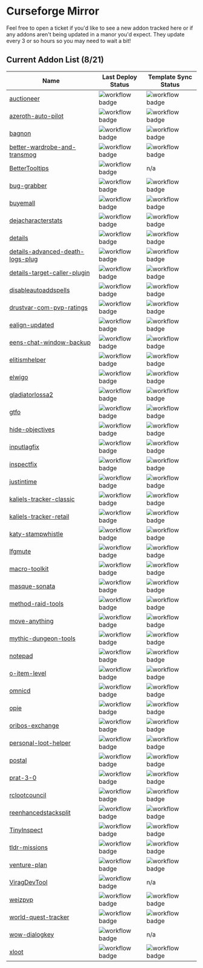 # Curseforge Mirror

Feel free to open a ticket if you'd like to see a new addon tracked here or if any addons aren't being updated in a manor you'd expect. They update every 3 or so hours so you may need to wait a bit!

Current Addon List (8/21)
----
| Name | Last Deploy Status | Template Sync Status |
| --- | --- | --- |
| [auctioneer](https://github.com/curseforge-mirror/auctioneer) | ![workflow badge](https://github.com/curseforge-mirror/auctioneer/actions/workflows/main.yml/badge.svg) | ![workflow badge](https://github.com/curseforge-mirror/auctioneer/actions/workflows/template-sync.yml/badge.svg) |
| [azeroth-auto-pilot](https://github.com/curseforge-mirror/azeroth-auto-pilot) | ![workflow badge](https://github.com/curseforge-mirror/azeroth-auto-pilot/actions/workflows/main.yml/badge.svg) | ![workflow badge](https://github.com/curseforge-mirror/azeroth-auto-pilot/actions/workflows/template-sync.yml/badge.svg) |
| [bagnon](https://github.com/curseforge-mirror/bagnon) | ![workflow badge](https://github.com/curseforge-mirror/bagnon/actions/workflows/main.yml/badge.svg) | ![workflow badge](https://github.com/curseforge-mirror/bagnon/actions/workflows/template-sync.yml/badge.svg) |
| [better-wardrobe-and-transmog](https://github.com/curseforge-mirror/better-wardrobe-and-transmog) | ![workflow badge](https://github.com/curseforge-mirror/better-wardrobe-and-transmog/actions/workflows/main.yml/badge.svg) | ![workflow badge](https://github.com/curseforge-mirror/better-wardrobe-and-transmog/actions/workflows/template-sync.yml/badge.svg) |
| [BetterTooltips](https://github.com/curseforge-mirror/BetterTooltips) | ![workflow badge](https://github.com/curseforge-mirror/BetterTooltips/actions/workflows/main.yml/badge.svg) | n/a |
| [bug-grabber](https://github.com/curseforge-mirror/bug-grabber) | ![workflow badge](https://github.com/curseforge-mirror/bug-grabber/actions/workflows/main.yml/badge.svg) | ![workflow badge](https://github.com/curseforge-mirror/bug-grabber/actions/workflows/template-sync.yml/badge.svg) |
| [buyemall](https://github.com/curseforge-mirror/buyemall) | ![workflow badge](https://github.com/curseforge-mirror/buyemall/actions/workflows/main.yml/badge.svg) | ![workflow badge](https://github.com/curseforge-mirror/buyemall/actions/workflows/template-sync.yml/badge.svg) |
| [dejacharacterstats](https://github.com/curseforge-mirror/dejacharacterstats) | ![workflow badge](https://github.com/curseforge-mirror/dejacharacterstats/actions/workflows/main.yml/badge.svg) | ![workflow badge](https://github.com/curseforge-mirror/dejacharacterstats/actions/workflows/template-sync.yml/badge.svg) |
| [details](https://github.com/curseforge-mirror/details) | ![workflow badge](https://github.com/curseforge-mirror/details/actions/workflows/main.yml/badge.svg) | ![workflow badge](https://github.com/curseforge-mirror/details/actions/workflows/template-sync.yml/badge.svg) |
| [details-advanced-death-logs-plug](https://github.com/curseforge-mirror/details-advanced-death-logs-plug) | ![workflow badge](https://github.com/curseforge-mirror/details-advanced-death-logs-plug/actions/workflows/main.yml/badge.svg) | ![workflow badge](https://github.com/curseforge-mirror/details-advanced-death-logs-plug/actions/workflows/template-sync.yml/badge.svg) |
| [details-target-caller-plugin](https://github.com/curseforge-mirror/details-target-caller-plugin) | ![workflow badge](https://github.com/curseforge-mirror/details-target-caller-plugin/actions/workflows/main.yml/badge.svg) | ![workflow badge](https://github.com/curseforge-mirror/details-target-caller-plugin/actions/workflows/template-sync.yml/badge.svg) |
| [disableautoaddspells](https://github.com/curseforge-mirror/disableautoaddspells) | ![workflow badge](https://github.com/curseforge-mirror/disableautoaddspells/actions/workflows/main.yml/badge.svg) | ![workflow badge](https://github.com/curseforge-mirror/disableautoaddspells/actions/workflows/template-sync.yml/badge.svg) |
| [drustvar-com-pvp-ratings](https://github.com/curseforge-mirror/drustvar-com-pvp-ratings) | ![workflow badge](https://github.com/curseforge-mirror/drustvar-com-pvp-ratings/actions/workflows/main.yml/badge.svg) | ![workflow badge](https://github.com/curseforge-mirror/drustvar-com-pvp-ratings/actions/workflows/template-sync.yml/badge.svg) |
| [ealign-updated](https://github.com/curseforge-mirror/ealign-updated) | ![workflow badge](https://github.com/curseforge-mirror/ealign-updated/actions/workflows/main.yml/badge.svg) | ![workflow badge](https://github.com/curseforge-mirror/ealign-updated/actions/workflows/template-sync.yml/badge.svg) |
| [eens-chat-window-backup](https://github.com/curseforge-mirror/eens-chat-window-backup) | ![workflow badge](https://github.com/curseforge-mirror/eens-chat-window-backup/actions/workflows/main.yml/badge.svg) | ![workflow badge](https://github.com/curseforge-mirror/eens-chat-window-backup/actions/workflows/template-sync.yml/badge.svg) |
| [elitismhelper](https://github.com/curseforge-mirror/elitismhelper) | ![workflow badge](https://github.com/curseforge-mirror/elitismhelper/actions/workflows/main.yml/badge.svg) | ![workflow badge](https://github.com/curseforge-mirror/elitismhelper/actions/workflows/template-sync.yml/badge.svg) |
| [elwigo](https://github.com/curseforge-mirror/elwigo) | ![workflow badge](https://github.com/curseforge-mirror/elwigo/actions/workflows/main.yml/badge.svg) | ![workflow badge](https://github.com/curseforge-mirror/elwigo/actions/workflows/template-sync.yml/badge.svg) |
| [gladiatorlossa2](https://github.com/curseforge-mirror/gladiatorlossa2) | ![workflow badge](https://github.com/curseforge-mirror/gladiatorlossa2/actions/workflows/main.yml/badge.svg) | ![workflow badge](https://github.com/curseforge-mirror/gladiatorlossa2/actions/workflows/template-sync.yml/badge.svg) |
| [gtfo](https://github.com/curseforge-mirror/gtfo) | ![workflow badge](https://github.com/curseforge-mirror/gtfo/actions/workflows/main.yml/badge.svg) | ![workflow badge](https://github.com/curseforge-mirror/gtfo/actions/workflows/template-sync.yml/badge.svg) |
| [hide-objectives](https://github.com/curseforge-mirror/hide-objectives) | ![workflow badge](https://github.com/curseforge-mirror/hide-objectives/actions/workflows/main.yml/badge.svg) | ![workflow badge](https://github.com/curseforge-mirror/hide-objectives/actions/workflows/template-sync.yml/badge.svg) |
| [inputlagfix](https://github.com/curseforge-mirror/inputlagfix) | ![workflow badge](https://github.com/curseforge-mirror/inputlagfix/actions/workflows/main.yml/badge.svg) | ![workflow badge](https://github.com/curseforge-mirror/inputlagfix/actions/workflows/template-sync.yml/badge.svg) |
| [inspectfix](https://github.com/curseforge-mirror/inspectfix) | ![workflow badge](https://github.com/curseforge-mirror/inspectfix/actions/workflows/main.yml/badge.svg) | ![workflow badge](https://github.com/curseforge-mirror/inspectfix/actions/workflows/template-sync.yml/badge.svg) |
| [justintime](https://github.com/curseforge-mirror/justintime) | ![workflow badge](https://github.com/curseforge-mirror/justintime/actions/workflows/main.yml/badge.svg) | ![workflow badge](https://github.com/curseforge-mirror/justintime/actions/workflows/template-sync.yml/badge.svg) |
| [kaliels-tracker-classic](https://github.com/curseforge-mirror/kaliels-tracker-classic) | ![workflow badge](https://github.com/curseforge-mirror/kaliels-tracker-classic/actions/workflows/main.yml/badge.svg) | ![workflow badge](https://github.com/curseforge-mirror/kaliels-tracker-classic/actions/workflows/template-sync.yml/badge.svg) |
| [kaliels-tracker-retail](https://github.com/curseforge-mirror/kaliels-tracker-retail) | ![workflow badge](https://github.com/curseforge-mirror/kaliels-tracker-retail/actions/workflows/main.yml/badge.svg) | ![workflow badge](https://github.com/curseforge-mirror/kaliels-tracker-retail/actions/workflows/template-sync.yml/badge.svg) |
| [katy-stampwhistle](https://github.com/curseforge-mirror/katy-stampwhistle) | ![workflow badge](https://github.com/curseforge-mirror/katy-stampwhistle/actions/workflows/main.yml/badge.svg) | ![workflow badge](https://github.com/curseforge-mirror/katy-stampwhistle/actions/workflows/template-sync.yml/badge.svg) |
| [lfgmute](https://github.com/curseforge-mirror/lfgmute) | ![workflow badge](https://github.com/curseforge-mirror/lfgmute/actions/workflows/main.yml/badge.svg) | ![workflow badge](https://github.com/curseforge-mirror/lfgmute/actions/workflows/template-sync.yml/badge.svg) |
| [macro-toolkit](https://github.com/curseforge-mirror/macro-toolkit) | ![workflow badge](https://github.com/curseforge-mirror/macro-toolkit/actions/workflows/main.yml/badge.svg) | ![workflow badge](https://github.com/curseforge-mirror/macro-toolkit/actions/workflows/template-sync.yml/badge.svg) |
| [masque-sonata](https://github.com/curseforge-mirror/masque-sonata) | ![workflow badge](https://github.com/curseforge-mirror/masque-sonata/actions/workflows/main.yml/badge.svg) | ![workflow badge](https://github.com/curseforge-mirror/masque-sonata/actions/workflows/template-sync.yml/badge.svg) |
| [method-raid-tools](https://github.com/curseforge-mirror/method-raid-tools) | ![workflow badge](https://github.com/curseforge-mirror/method-raid-tools/actions/workflows/main.yml/badge.svg) | ![workflow badge](https://github.com/curseforge-mirror/method-raid-tools/actions/workflows/template-sync.yml/badge.svg) |
| [move-anything](https://github.com/curseforge-mirror/move-anything) | ![workflow badge](https://github.com/curseforge-mirror/move-anything/actions/workflows/main.yml/badge.svg) | ![workflow badge](https://github.com/curseforge-mirror/move-anything/actions/workflows/template-sync.yml/badge.svg) |
| [mythic-dungeon-tools](https://github.com/curseforge-mirror/mythic-dungeon-tools) | ![workflow badge](https://github.com/curseforge-mirror/mythic-dungeon-tools/actions/workflows/main.yml/badge.svg) | ![workflow badge](https://github.com/curseforge-mirror/mythic-dungeon-tools/actions/workflows/template-sync.yml/badge.svg) |
| [notepad](https://github.com/curseforge-mirror/notepad) | ![workflow badge](https://github.com/curseforge-mirror/notepad/actions/workflows/main.yml/badge.svg) | ![workflow badge](https://github.com/curseforge-mirror/notepad/actions/workflows/template-sync.yml/badge.svg) |
| [o-item-level](https://github.com/curseforge-mirror/o-item-level) | ![workflow badge](https://github.com/curseforge-mirror/o-item-level/actions/workflows/main.yml/badge.svg) | ![workflow badge](https://github.com/curseforge-mirror/o-item-level/actions/workflows/template-sync.yml/badge.svg) |
| [omnicd](https://github.com/curseforge-mirror/omnicd) | ![workflow badge](https://github.com/curseforge-mirror/omnicd/actions/workflows/main.yml/badge.svg) | ![workflow badge](https://github.com/curseforge-mirror/omnicd/actions/workflows/template-sync.yml/badge.svg) |
| [opie](https://github.com/curseforge-mirror/opie) | ![workflow badge](https://github.com/curseforge-mirror/opie/actions/workflows/main.yml/badge.svg) | ![workflow badge](https://github.com/curseforge-mirror/opie/actions/workflows/template-sync.yml/badge.svg) |
| [oribos-exchange](https://github.com/curseforge-mirror/oribos-exchange) | ![workflow badge](https://github.com/curseforge-mirror/oribos-exchange/actions/workflows/main.yml/badge.svg) | ![workflow badge](https://github.com/curseforge-mirror/oribos-exchange/actions/workflows/template-sync.yml/badge.svg) |
| [personal-loot-helper](https://github.com/curseforge-mirror/personal-loot-helper) | ![workflow badge](https://github.com/curseforge-mirror/personal-loot-helper/actions/workflows/main.yml/badge.svg) | ![workflow badge](https://github.com/curseforge-mirror/personal-loot-helper/actions/workflows/template-sync.yml/badge.svg) |
| [postal](https://github.com/curseforge-mirror/postal) | ![workflow badge](https://github.com/curseforge-mirror/postal/actions/workflows/main.yml/badge.svg) | ![workflow badge](https://github.com/curseforge-mirror/postal/actions/workflows/template-sync.yml/badge.svg) |
| [prat-3-0](https://github.com/curseforge-mirror/prat-3-0) | ![workflow badge](https://github.com/curseforge-mirror/prat-3-0/actions/workflows/main.yml/badge.svg) | ![workflow badge](https://github.com/curseforge-mirror/prat-3-0/actions/workflows/template-sync.yml/badge.svg) |
| [rclootcouncil](https://github.com/curseforge-mirror/rclootcouncil) | ![workflow badge](https://github.com/curseforge-mirror/rclootcouncil/actions/workflows/main.yml/badge.svg) | ![workflow badge](https://github.com/curseforge-mirror/rclootcouncil/actions/workflows/template-sync.yml/badge.svg) |
| [reenhancedstacksplit](https://github.com/curseforge-mirror/reenhancedstacksplit) | ![workflow badge](https://github.com/curseforge-mirror/reenhancedstacksplit/actions/workflows/main.yml/badge.svg) | ![workflow badge](https://github.com/curseforge-mirror/reenhancedstacksplit/actions/workflows/template-sync.yml/badge.svg) |
| [TinyInspect](https://github.com/curseforge-mirror/TinyInspect) | ![workflow badge](https://github.com/curseforge-mirror/TinyInspect/actions/workflows/main.yml/badge.svg) | ![workflow badge](https://github.com/curseforge-mirror/TinyInspect/actions/workflows/template-sync.yml/badge.svg) |
| [tldr-missions](https://github.com/curseforge-mirror/tldr-missions) | ![workflow badge](https://github.com/curseforge-mirror/tldr-missions/actions/workflows/main.yml/badge.svg) | ![workflow badge](https://github.com/curseforge-mirror/tldr-missions/actions/workflows/template-sync.yml/badge.svg) |
| [venture-plan](https://github.com/curseforge-mirror/venture-plan) | ![workflow badge](https://github.com/curseforge-mirror/venture-plan/actions/workflows/main.yml/badge.svg) | ![workflow badge](https://github.com/curseforge-mirror/venture-plan/actions/workflows/template-sync.yml/badge.svg) |
| [ViragDevTool](https://github.com/curseforge-mirror/ViragDevTool) | ![workflow badge](https://github.com/curseforge-mirror/ViragDevTool/actions/workflows/main.yml/badge.svg) | n/a |
| [weizpvp](https://github.com/curseforge-mirror/weizpvp) | ![workflow badge](https://github.com/curseforge-mirror/weizpvp/actions/workflows/main.yml/badge.svg) | ![workflow badge](https://github.com/curseforge-mirror/weizpvp/actions/workflows/template-sync.yml/badge.svg) |
| [world-quest-tracker](https://github.com/curseforge-mirror/world-quest-tracker) | ![workflow badge](https://github.com/curseforge-mirror/world-quest-tracker/actions/workflows/main.yml/badge.svg) | ![workflow badge](https://github.com/curseforge-mirror/world-quest-tracker/actions/workflows/template-sync.yml/badge.svg) |
| [wow-dialogkey](https://github.com/curseforge-mirror/wow-dialogkey) | ![workflow badge](https://github.com/curseforge-mirror/wow-dialogkey/actions/workflows/main.yml/badge.svg) | n/a |
| [xloot](https://github.com/curseforge-mirror/xloot) | ![workflow badge](https://github.com/curseforge-mirror/xloot/actions/workflows/main.yml/badge.svg) | ![workflow badge](https://github.com/curseforge-mirror/xloot/actions/workflows/template-sync.yml/badge.svg) |
